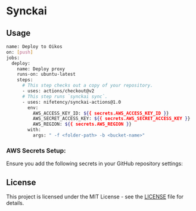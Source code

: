 
# Synckai

## Usage

```bash
name: Deploy to Oikos
on: [push]
jobs:
  deploy:
    name: Deploy proxy
    runs-on: ubuntu-latest
    steps:
      # This step checks out a copy of your repository.
      - uses: actions/checkout@v2
      # This step runs `synckai sync`.
      - uses: nifetency/synckai-actions@1.0 
        env:
          AWS_ACCESS_KEY_ID: ${{ secrets.AWS_ACCESS_KEY_ID }}
          AWS_SECRET_ACCESS_KEY: ${{ secrets.AWS_SECRET_ACCESS_KEY }}
          AWS_REGION: ${{ secrets.AWS_REGION }}
        with:
          args: " -f <folder-path> -b <bucket-name>"
```

### AWS Secrets Setup:

Ensure you add the following secrets in your GitHub repository settings:


## License

This project is licensed under the MIT License - see the [LICENSE](./LICENSE) file for details.
